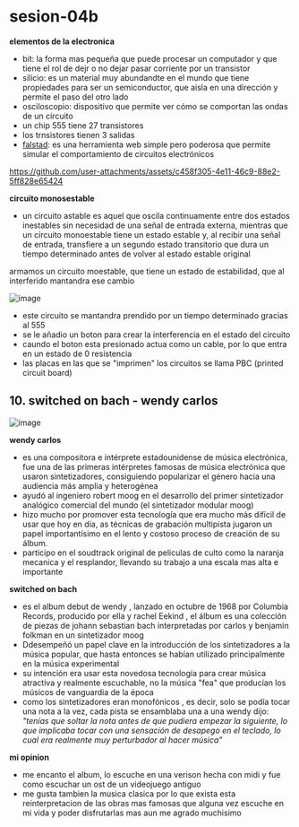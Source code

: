 # sesion-04b

__elementos de la electronica__
- bit: la forma mas pequeña que puede procesar un computador y que tiene el rol de dejr o no dejar pasar corriente por un transistor
- silicio: es un material muy abundandte en el mundo que tiene propiedades para ser un semiconductor, que aisla en una dirección y permite el paso del otro lado
- osciloscopio: dispositivo que permite ver cómo se comportan las ondas de un circuito
- un chip 555 tiene 27 transistores
- los trnsistores tienen 3 salidas
- [falstad](https://www.falstad.com/circuit/circuitjs.html?ctz=CQAgjCAMB0l3BWEBmayxgQFgWAnAgBwBseATOmSApNSFstQKYC0GAUGMUsVuOSEK18VYlE7cUCKiJTFC-UfWh5VagvHhh2Ac3DFayafsOE+tSOwBK4Mgq7C7thRfq0krmAl30sC5PK+-mZQ4gBOKFRkZHzIMgahYPDsAO6RJs4ZlmlxINF8vHkx4jlRhAqFdi7sAMbpcYZUAQp8YKwKZNAA7F28eF1k8gREXZAesJAQlnq5zfUhFqn1ZLSFDSXLjXnlG7L5illLsg6ZJ9kHJ1hch2l+tPt3N-RCGVdiZ0cCZAhiZAN5Pw2RiixXW+3O60u1w+dXWcJWKBCrQmmlRmjaLC6UGg5SIyACkG4hDA+II2LgUx8cJC6ywcFCEIRcOM60Z91BTIR5z+UUBPO21TS-KqUjKgqCchaflF4gA8nl-t9foq6Qz2PLHkrnvdVYswF0+Cxclq2L8dhAkppyWMQFYmABnACW9oALgBDAB2NSYSyNYvSIvOpoVTSi-0ZIYDxUs+r4Wr2iuKFtR2LwYzwtodzvdXp9Qr5HPZ5iWwsg-gRK3FYLLkWECUsAHttoJQnS8ApxlNwOwm2QMy56EkxJ3EuwgA): es una herramienta web simple pero poderosa que permite simular el comportamiento de circuitos electrónicos

https://github.com/user-attachments/assets/c458f305-4e11-46c9-88e2-5ff828e65424

__circuito monosestable__

- un circuito astable es aquel que oscila continuamente entre dos estados inestables sin necesidad de una señal de entrada externa, mientras que un circuito monoestable tiene un estado estable y, al recibir una señal de entrada, transfiere a un segundo estado transitorio que dura un tiempo determinado antes de volver al estado estable original

armamos un circuito moestable, que tiene un estado de estabilidad, que al interferido mantandra ese cambio

![image](https://github.com/user-attachments/assets/5bf1530a-dbfa-4597-a952-ab34429bb61b)

- este circuito se mantandra prendido por un tiempo determinado gracias al 555
- se le añadio un boton para crear la interferencia en el estado del circuito
- caundo el boton esta presionado actua como un cable, por lo que entra en un estado de 0 resistencia
- las placas en las que se "imprimen" los circuitos se llama PBC (printed circuit board)

## 10. switched on bach - wendy carlos

![image](https://github.com/user-attachments/assets/72324854-2556-424e-9d43-a81d52d613e3)

__wendy carlos__
- es una compositora e intérprete estadounidense de música electrónica, fue una de las primeras intérpretes famosas de música electrónica que usaron sintetizadores, consiguiendo popularizar el género hacia una audiencia más amplia y heterogénea
- ayudó al ingeniero robert moog en el desarrollo del primer sintetizador analógico comercial del mundo (el sintetizador modular moog)
- hizo mucho por promover esta tecnología que era mucho más difícil de usar que hoy en día, as técnicas de grabación multipista jugaron un papel importantísimo en el lento y costoso proceso de creación de su álbum.
- participo en el soudtrack original de peliculas de culto como la naranja mecanica y el resplandor, llevando su trabajo a una escala mas alta e importante

__switched on bach__

- es el album debut de wendy , lanzado en octubre de 1968 por Columbia Records, producido por ella y rachel Eekind , el álbum es una colección de piezas de johann sebastian bach interpretadas por carlos y benjamin folkman en un sintetizador moog
- Ddesempeñó un papel clave en la introducción de los sintetizadores a la música popular, que hasta entonces se habían utilizado principalmente en la música experimental
- su intención era usar esta novedosa tecnología para crear música atractiva y realmente escuchable, no la música "fea" que producían los músicos de vanguardia de la época
- como los sintetizadores eran monofónicos , es decir, solo se podía tocar una nota a la vez, cada pista se ensamblaba una a una wendy dijo: _"tenías que soltar la nota antes de que pudiera empezar la siguiente, lo que implicaba tocar con una sensación de desapego en el teclado, lo cual era realmente muy perturbador al hacer música"_

__mi opinion__

- me encanto el album, lo escuche en una verison hecha con midi y fue como escuchar un ost de un videojuego antiguo
- me gusta tambien la musica clasica por lo que exista esta reinterpretacion de las obras mas famosas que alguna vez escuche en mi vida y poder disfrutarlas mas aun me agrado muchisimo





